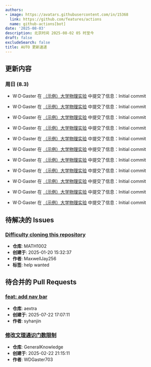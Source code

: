 ```yaml
---
authors:
- image: https://avatars.githubusercontent.com/in/15368
  link: https://github.com/features/actions
  name: github-actions[bot]
date: '2025-08-03'
description: 北京时间 2025-08-02 05 时至今
draft: false
excludeSearch: false
title: AUTO 更新速递
---
```


## 更新内容

### 周日 (8.3)

- W·D·Gaster 在 [（示例）大学物理实验](https://github.com/HITSZ-OpenAuto/COMP3060) 中提交了信息：Initial commit

- W·D·Gaster 在 [（示例）大学物理实验](https://github.com/HITSZ-OpenAuto/COMP3010) 中提交了信息：Initial commit

- W·D·Gaster 在 [（示例）大学物理实验](https://github.com/HITSZ-OpenAuto/COMP3013) 中提交了信息：Initial commit

- W·D·Gaster 在 [（示例）大学物理实验](https://github.com/HITSZ-OpenAuto/COMP3001) 中提交了信息：Initial commit

- W·D·Gaster 在 [（示例）大学物理实验](https://github.com/HITSZ-OpenAuto/COMP3003) 中提交了信息：Initial commit

- W·D·Gaster 在 [（示例）大学物理实验](https://github.com/HITSZ-OpenAuto/COMP3059) 中提交了信息：Initial commit

- W·D·Gaster 在 [（示例）大学物理实验](https://github.com/HITSZ-OpenAuto/COMP2012) 中提交了信息：Initial commit

- W·D·Gaster 在 [（示例）大学物理实验](https://github.com/HITSZ-OpenAuto/COMP2008) 中提交了信息：Initial commit

- W·D·Gaster 在 [（示例）大学物理实验](https://github.com/HITSZ-OpenAuto/COMP2052) 中提交了信息：Initial commit

- W·D·Gaster 在 [（示例）大学物理实验](https://github.com/HITSZ-OpenAuto/COMP2051) 中提交了信息：Initial commit

- W·D·Gaster 在 [（示例）大学物理实验](https://github.com/HITSZ-OpenAuto/COMP2030) 中提交了信息：Initial commit

## 待解决的 Issues

### [Difficulty cloning this repository](https://github.com/HITSZ-OpenAuto/MATH1002/issues/13)

- **仓库**: MATH1002
- **创建于**: 2025-01-20 15:32:37
- **作者**: MaxwellJay256
- **标签**: help wanted

## 待合并的 Pull Requests

### [feat: add nav bar](https://github.com/HITSZ-OpenAuto/aextra/pull/1)

- **仓库**: aextra
- **创建于**: 2025-07-22 17:07:11
- **作者**: syhanjin

### [修改文理通识门数限制](https://github.com/HITSZ-OpenAuto/GeneralKnowledge/pull/6)

- **仓库**: GeneralKnowledge
- **创建于**: 2025-02-22 21:15:11
- **作者**: WDGaster703

